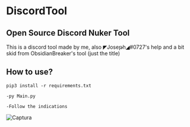 # DiscordTool

## Open Source Discord Nuker Tool

This is a discord tool made by me, also ◤Joseթh◢#0727's help and a bit skid from ObsidianBreaker's tool (just the title)

## How to use?

`pip3 install -r requirements.txt`

`-py Main.py`

`-Follow the indications` 

![Captura](https://user-images.githubusercontent.com/86989232/132970631-675f03d3-76ca-4ab5-969c-8f28f519308d.PNG)
